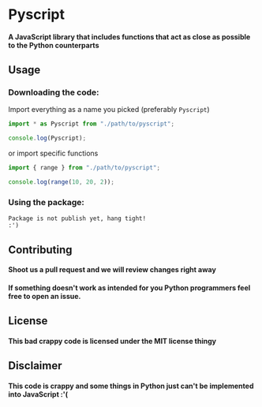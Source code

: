 # Pyscript

#### A JavaScript library that includes functions that act as close as possible to the Python counterparts

## Usage

### Downloading the code:

Import everything as a name you picked (preferably `Pyscript`)

```js
import * as Pyscript from "./path/to/pyscript";

console.log(Pyscript);
```

or import specific functions

```js
import { range } from "./path/to/pyscript";

console.log(range(10, 20, 2));
```


### Using the package:

```
Package is not publish yet, hang tight!
:')
```

## Contributing

#### Shoot us a pull request and we will review changes right away

#### If something doesn't work as intended for you Python programmers feel free to open an issue.

## License

#### This bad crappy code is licensed under the MIT license thingy

## Disclaimer

#### This code is crappy and some things in Python just can't be implemented into JavaScript :'(
